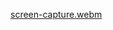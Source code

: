 [screen-capture.webm](https://github.com/fahimalshihab/Cookies/assets/97816146/50ab9ba7-3801-4f50-bf6a-f1ef3dec552b)
